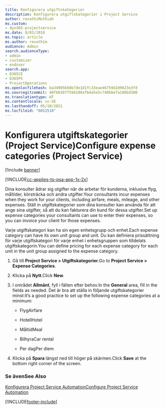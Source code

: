 ```yaml
---
title: Konfigurera utgiftskategorier
description: Konfigurera utgiftskategorier i Project Service
author: revathiMuthiah
ms.custom:
- dyn365-projectservice
ms.date: 8/03/2018
ms.topic: article
ms.author: revathim
audience: Admin
search.audienceType:
- admin
- customizer
- enduser
search.app:
- D365CE
- D365PS
- ProjectOperations
ms.openlocfilehash: ba34905b68b7de1d1fc33eae46759d2d9623e3fd
ms.sourcegitcommit: 40f68387f594180af64a5e5c748b6efa188bd300
ms.translationtype: HT
ms.contentlocale: sv-SE
ms.lasthandoff: 05/10/2021
ms.locfileid: "6012518"
---
```

# <a name="configure-expense-categories-project-service"></a><span data-ttu-id="6a26a-103">Konfigurera utgiftskategorier (Project Service)</span><span class="sxs-lookup"><span data-stu-id="6a26a-103">Configure expense categories (Project Service)</span></span>

[!include [banner](../includes/psa-now-project-operations.md)]

[!INCLUDE[cc-applies-to-psa-app-1x-2x](../includes/cc-applies-to-psa-app-1x-2x.md)]

<span data-ttu-id="6a26a-104">Dina konsulter ådrar sig utgifter när de arbetar för kunderna, inklusive flyg, måltider, körsträcka och andra utgifter.</span><span class="sxs-lookup"><span data-stu-id="6a26a-104">Your consultants incur expenses when they work for your clients, including airfare, meals, mileage, and other expenses.</span></span> <span data-ttu-id="6a26a-105">Ställ in utgiftskategorier som dina konsulter kan använda för att ange sina utgifter, så att du kan fakturera din kund för dessa utgifter.</span><span class="sxs-lookup"><span data-stu-id="6a26a-105">Set up expense categories your consultants can use to enter their expenses, so you can invoice your client for those expenses.</span></span>  
  
<span data-ttu-id="6a26a-106">Varje utgiftskategori kan ha sin egen enhetsgrupp och enhet.</span><span class="sxs-lookup"><span data-stu-id="6a26a-106">Each expense category can have its own unit group and unit.</span></span> <span data-ttu-id="6a26a-107">Du kan definiera prissättning för varje utgiftskategori för varje enhet i enhetsgruppen som tilldelats utgiftskategorin.</span><span class="sxs-lookup"><span data-stu-id="6a26a-107">You can define pricing for each expense category for each unit in the unit group assigned to the expense category.</span></span>  
  
1.  <span data-ttu-id="6a26a-108">Gå till **Project Service > Utgiftskategorier**.</span><span class="sxs-lookup"><span data-stu-id="6a26a-108">Go to **Project Service > Expense Categories**.</span></span>  
  
2.  <span data-ttu-id="6a26a-109">Klicka på **Nytt**.</span><span class="sxs-lookup"><span data-stu-id="6a26a-109">Click **New**.</span></span>  
  
3.  <span data-ttu-id="6a26a-110">I området **Allmänt**, fyll i fälten efter behov.</span><span class="sxs-lookup"><span data-stu-id="6a26a-110">In the **General** area, fill in the fields as needed.</span></span> <span data-ttu-id="6a26a-111">Det är bra att ställa in följande utgiftskategorier minst:</span><span class="sxs-lookup"><span data-stu-id="6a26a-111">It’s a good practice to set up the following expense categories at a minimum:</span></span>  
  
    -   <span data-ttu-id="6a26a-112">Flyg</span><span class="sxs-lookup"><span data-stu-id="6a26a-112">Airfare</span></span>  
  
    -   <span data-ttu-id="6a26a-113">Hotell</span><span class="sxs-lookup"><span data-stu-id="6a26a-113">Hotel</span></span>  
  
    -   <span data-ttu-id="6a26a-114">Måltid</span><span class="sxs-lookup"><span data-stu-id="6a26a-114">Meal</span></span>  
  
    -   <span data-ttu-id="6a26a-115">Bilhyra</span><span class="sxs-lookup"><span data-stu-id="6a26a-115">Car rental</span></span>  
  
    -   <span data-ttu-id="6a26a-116">Per dag</span><span class="sxs-lookup"><span data-stu-id="6a26a-116">Per diem</span></span>  
  
4.  <span data-ttu-id="6a26a-117">Klicka på **Spara** längst ned till höger på skärmen.</span><span class="sxs-lookup"><span data-stu-id="6a26a-117">Click **Save** at the bottom right corner of the screen.</span></span>  
  
### <a name="see-also"></a><span data-ttu-id="6a26a-118">Se även</span><span class="sxs-lookup"><span data-stu-id="6a26a-118">See Also</span></span>  
 [<span data-ttu-id="6a26a-119">Konfigurera Project Service Automation</span><span class="sxs-lookup"><span data-stu-id="6a26a-119">Configure Project Service Automation</span></span>](../psa/configure.md)


[!INCLUDE[footer-include](../includes/footer-banner.md)]